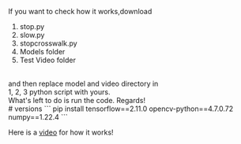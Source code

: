 If you want to check how it works,download<br/>
1. stop.py
2. slow.py
3. stopcrosswalk.py
4. Models folder
5. Test Video folder
<br/>
and then replace model and video directory in
<br/>
1, 2, 3 python script with yours.
<br/>
What's left to do is run the code. Regards!

<br/>
# versions
```
pip install tensorflow==2.11.0 opencv-python==4.7.0.72 numpy==1.22.4
```

Here is a [video](https://youtu.be/c6WtbM8Vtpo?si=Qjgun2mkRO-HgHNW) for how it works!
